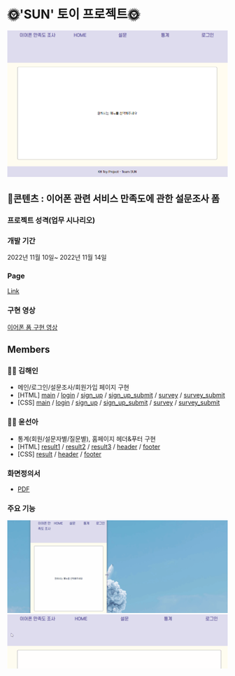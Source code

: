 # 🌞'SUN' 토이 프로젝트🌞
<img src="https://github.com/HNNNY35/kh_project_sun/blob/main/REFERS/gifs/index.PNG" width="800">


## 📃콘텐츠 :  이어폰 관련 서비스 만족도에 관한 설문조사 폼
### 프로젝트 성격(업무 시나리오)
### 개발 기간
2022년 11월 10일~ 2022년 11월 14일

### Page
[Link](https://hnnny35.github.io/kh_project_sun/)


### 구현 영상
[이어폰 폼 구현 영상]()
## Members
### 👩‍💻 김해인
* 메인/로그인/설문조사/회원가입 페이지 구현
* [HTML] [main](https://github.com/HNNNY35/kh_project_sun/blob/main/docs/index.html) / [login](https://github.com/HNNNY35/kh_project_sun/blob/main/docs/HTMLs/login.html) / [sign_up](https://github.com/HNNNY35/kh_project_sun/blob/main/docs/HTMLs/signup.html) / [sign_up_submit](https://github.com/HNNNY35/kh_project_sun/blob/main/docs/HTMLs/signup_submit.html) / [survey](https://github.com/HNNNY35/kh_project_sun/blob/main/docs/HTMLs/survey.html) / [survey_submit](https://github.com/HNNNY35/kh_project_sun/blob/main/docs/HTMLs/survey_submit.html)
* [CSS] [main](https://github.com/HNNNY35/kh_project_sun/blob/main/docs/CSSs/index.css) / [login](https://github.com/HNNNY35/kh_project_sun/blob/main/docs/CSSs/login.css) / [sign_up](https://github.com/HNNNY35/kh_project_sun/blob/main/docs/CSSs/signup.css) / [sign_up_submit](https://github.com/HNNNY35/kh_project_sun/blob/main/docs/CSSs/signup_submit.css) / [survey](https://github.com/HNNNY35/kh_project_sun/blob/main/docs/CSSs/survey.css) / [survey_submit](https://github.com/HNNNY35/kh_project_sun/blob/main/docs/CSSs/survey_submit.css)
### 👩‍💻 윤선아
* 통계(회원/설문자별/질문별), 홈페이지 헤더&푸터 구현
* [HTML] [result1](https://github.com/HNNNY35/kh_project_sun/blob/main/docs/HTMLs/result1.html) / [result2](https://github.com/HNNNY35/kh_project_sun/blob/main/docs/HTMLs/result2.html) / [result3](https://github.com/HNNNY35/kh_project_sun/blob/main/docs/HTMLs/result3.html) / [header](https://github.com/HNNNY35/kh_project_sun/blob/main/docs/HTMLs/header.html) / [footer](https://github.com/HNNNY35/kh_project_sun/blob/main/docs/HTMLs/footer.html)
* [CSS] [result](https://github.com/HNNNY35/kh_project_sun/blob/main/docs/CSSs/result1.css) / [header](https://github.com/HNNNY35/kh_project_sun/blob/main/docs/CSSs/header.css) / [footer](https://github.com/HNNNY35/kh_project_sun/blob/main/docs/CSSs/footer.css)

### 화면정의서
- [PDF](https://github.com/HNNNY35/kh_project_sun/blob/main/REFERS/%EC%9D%B4%EC%96%B4%ED%8F%B0%20%EB%A7%8C%EC%A1%B1%EB%8F%84%20%EC%A1%B0%EC%82%AC%20%ED%8F%BC%20%ED%99%94%EB%A9%B4%EC%84%A4%EA%B3%84.pdf)

### 주요 기능
<img src="https://github.com/HNNNY35/kh_project_sun/blob/main/REFERS/gifs/window.gif" width="800">
<img src="https://github.com/HNNNY35/kh_project_sun/blob/main/REFERS/gifs/stat2.gif" width="800">



